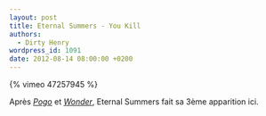 ```yaml
---
layout: post
title: Eternal Summers - You Kill
authors:
  - Dirty Henry
wordpress_id: 1091
date: 2012-08-14 08:00:00 +0200
---
```


{% vimeo 47257945 %}

Après [_Pogo_][i791] et [_Wonder_][i1055], Eternal Summers fait sa 3ème
apparition ici.

[i791]: https://www.deadrooster.org/eternal-summers-pogo/
[i1055]: https://www.deadrooster.org/eternal-summers-wonder/
